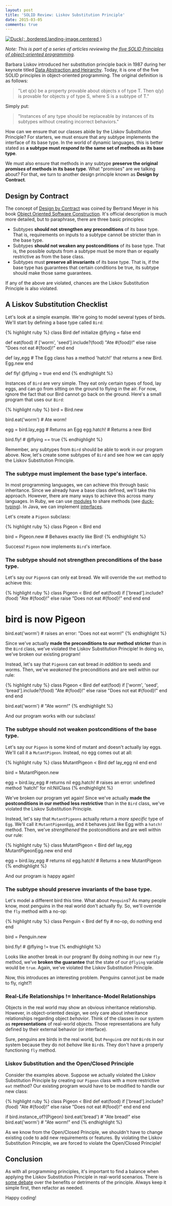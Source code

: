 ```yaml
---
layout: post
title: 'SOLID Review: Liskov Substitution Principle'
date: 2015-03-05
comments: true
---
```


[![Duck](/assets/images/posts/duck.jpg){: .bordered.landing-image.centered }](/assets/images/posts/duck.jpg)

 *Note: This is part of a series of articles reviewing the [five SOLID Principles of object-oriented programming](http://en.wikipedia.org/wiki/SOLID_%28object-oriented_design%29).*

Barbara Liskov introduced her substitution principle back in 1987 during her keynote titled [Data Abstraction and Heirarchy](http://rendezvouswithdestiny.net/index_files/LiskovSub.pdf). Today, it is one of the five SOLID principles in object-oriented programming. The original definition is as follows:

> "Let q(x) be a property provable about objects x of type T. Then q(y) is provable for objects y of type S, where S is a subtype of T."

Simply put:

> "Instances of any type should be replaceable by instances of its subtypes without creating incorrect behaviors."

How can we ensure that our classes abide by the Liskov Substitution Principle? For starters, we must ensure that any subtype implements the interface of its base type. In the world of dynamic languages, this is better stated as **a subtype must *respond to* the same set of methods as its base type**.

We must also ensure that methods in any subtype **preserve the original *promises* of methods in its base type**. What "promises" are we talking about? For that, we turn to another design principle known as **Design by Contract**.

## Design by Contract

The concept of [Design by Contract](http://en.wikipedia.org/wiki/Design_by_contract) was coined by Bertrand Meyer in his book [Object Oriented Software Construction](http://www.amazon.com/Object-Oriented-Software-Construction-CD-ROM-Edition/dp/0136291554). It's official description is much more detailed, but to paraphrase, there are three basic principles:

* Subtypes **should not strengthen any preconditions** of its base type. That is, requirements on inputs to a subtype cannot be stricter than in the base type.
* Subtypes **should not weaken any postconditions** of its base type. That is, the possible outputs from a subtype must be more than or equally restrictive as from the base class.
* Subtypes must **preserve all invariants** of its base type. That is, if the base type has guarantees that certain conditions be true, its subtype should make those same guarantees.

If any of the above are violated, chances are the Liskov Substitution Principle is also violated.

## A Liskov Substitution Checklist

Let's look at a simple example. We're going to model several types of birds. We'll start by defining a base type called `Bird`:

{% highlight ruby %}
class Bird
  def initialize
    @flying = false
  end
 
  def eat(food)
    if ['worm', 'seed'].include?(food)
      "Ate #{food}!"
    else
      raise "Does not eat #{food}!"
    end
  end
 
  def lay_egg
    # The Egg class has a method 'hatch!' that returns a new Bird.
    Egg.new
  end
 
  def fly!
    @flying = true
  end
end
{% endhighlight %}

Instances of `Bird` are very simple. They eat only certain types of food, lay eggs, and can go from sitting on the ground to flying in the air. For now, ignore the fact that our Bird cannot go back on the ground. Here's a small program that uses our `Bird`:

{% highlight ruby %}
bird = Bird.new
 
bird.eat('worm') # Ate worm!
 
egg = bird.lay_egg # Returns an Egg
egg.hatch! # Returns a new Bird
 
bird.fly! # @flying == true
{% endhighlight %}

Remember, any subtypes from `Bird` should be able to work in our program above. Now, let's create some subtypes of `Bird` and see how we can apply the Liskov Substitution Principle.

### The subtype must implement the base type's interface.

In most programming languages, we can achieve this through basic inheritance. Since we already have a base class defined, we'll take this approach. However, there are many ways to achieve this across many languages. In Ruby, we can use [modules](http://www.ruby-doc.org/core-2.2.0/Module.html) to share methods (see [duck-typing](http://en.wikipedia.org/wiki/Duck_typing)). In Java, we can implement [interfaces](http://docs.oracle.com/javase/tutorial/java/concepts/interface.html).

Let's create a `Pigeon` subclass:

{% highlight ruby %}
class Pigeon < Bird
end
 
bird = Pigeon.new # Behaves exactly like Bird!
{% endhighlight %}

Success! `Pigeon` now implements `Bird`'s interface.

### The subtype should not strengthen preconditions of the base type.

Let's say our `Pigeon`s can only eat bread. We will override the `eat`
method to achieve this:

{% highlight ruby %}
class Pigeon < Bird
  def eat(food)
    if ['bread'].include?(food)
      "Ate #{food}!"
    else
      raise "Does not eat #{food}!"
    end
  end
end
 
# bird is now Pigeon
bird.eat('worm') # raises an error: "Does not eat worm!"
{% endhighlight %}

Since we've actually **made the preconditions to our method stricter** than in the `Bird` class, we've violated the Liskov Substitution Principle! In doing so, we've broken our existing program!

Instead, let's say that `Pigeon`s can eat bread *in addition* to seeds and worms. Then, we've *weakened* the preconditions and are well within our rule:

{% highlight ruby %}
class Pigeon < Bird
  def eat(food)
    if ['worm', 'seed', 'bread'].include?(food)
      "Ate #{food}!"
    else
      raise "Does not eat #{food}!"
    end
  end
end
 
bird.eat('worm') # "Ate worm!"
{% endhighlight %}

And our program works with our subclass!

### The subtype should not weaken postconditions of the base type.

Let's say our `Pigeon` is some kind of mutant and doesn't actually lay eggs. We'll call it a `MutantPigeon`. Instead, no egg comes out at all:

{% highlight ruby %}
class MutantPigeon < Bird
  def lay_egg
    nil
  end
end
 
bird = MutantPigeon.new
 
egg = bird.lay_egg # returns nil
egg.hatch! # raises an error: undefined method 'hatch!' for nil:NilClass
{% endhighlight %}

We've broken our program yet again! Since we've actually **made the postconditions in our method less restrictive** than in the `Bird` class, we've violated the Liskov Substitution Principle.

Instead, let's say that `MutantPigeons` actually return a *more specific* type of `Egg`. We'll call it `MutantPigeonEgg`, and it behaves just like Egg with a `hatch!` method. Then, we've *strengthened* the postconditions and are well within our rule:

{% highlight ruby %}
class MutantPigeon < Bird
  def lay_egg
    MutantPigeonEgg.new
  end
end
 
egg = bird.lay_egg # returns nil
egg.hatch! # Returns a new MutantPigeon
{% endhighlight %}

And our program is happy again!

### The subtype should preserve invariants of the base type.

Let's model a different bird this time. What about `Penguin`s? As many people know, most penguins in the real world don't actually fly. So, we'll override the `fly` method with a no-op:

{% highlight ruby %}
class Penguin < Bird
  def fly
    # no-op, do nothing
  end
end
 
bird = Penguin.new
 
bird.fly! # @flying != true
{% endhighlight %}

Looks like another break in our program! By doing nothing in our new `fly` method, we've **broken the guarantee** that the state of our `@flying` variable would be `true`. Again, we've violated the Liskov Substitution Principle.

Now, this introduces an interesting problem. Penguins cannot just be made to fly, right?!

### Real-Life Relationships != Inheritance-Model Relationships

Objects in the real world may show an obvious inheritance relationship. However, in object-oriented design, we only care about inheritance relationships regarding object *behavior*. Think of the classes in our system as **representations** of real-world objects. Those representations are fully defined by their external behavior (or interface).

Sure, penguins are birds in the real world, but `Penguin`s *are not* `Bird`s in our system because they do not *behave* like `Bird`s. They don't have a properly functioning `fly` method.

### Liskov Substitution and the Open/Closed Principle

Consider the examples above. Suppose we actually violated the Liskov Substitution Principle by creating our `Pigeon` class with a more restrictive `eat` method? Our existing program would have to be modified to handle our new class:

{% highlight ruby %}
class Pigeon < Bird
  def eat(food)
    if ['bread'].include?(food)
      "Ate #{food}!"
    else
      raise "Does not eat #{food}!"
    end
  end
end
 
if bird.instance_of?(Pigeon)
  bird.eat('bread') # "Ate bread!"
else
  bird.eat('worm') # "Ate worm!"
end
{% endhighlight %}

As we know from the Open/Closed Principle, we shouldn't have to change existing code to add new requirements or features. By violating the Liskov Substitution Principle, we are forced to violate the Open/Closed Principle!

## Conclusion

As with all programming principles, it's important to find a balance when applying the Liskov Substitution Principle in real-world scenarios. There is [some debate](http://c2.com/cgi/wiki?LiskovSubstitutionPrinciple) over the benefits or detriments of the principle. Always keep it simple first, then refactor as needed.

Happy coding!
